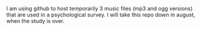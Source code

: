 I am using github to host temporarily 3 music files (mp3 and ogg versions)
that are used in a psychological survey. I will take this repo down in
august, when the study is over.
